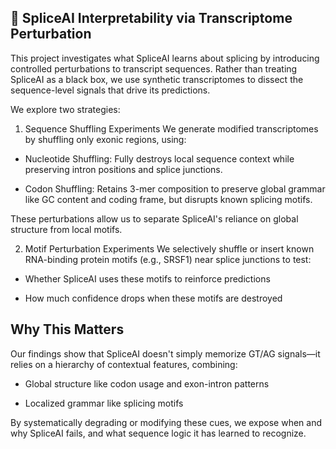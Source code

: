 ## 🧬 SpliceAI Interpretability via Transcriptome Perturbation
This project investigates what SpliceAI learns about splicing by introducing controlled perturbations to transcript sequences. Rather than treating SpliceAI as a black box, we use synthetic transcriptomes to dissect the sequence-level signals that drive its predictions.

We explore two strategies:

1. Sequence Shuffling Experiments
We generate modified transcriptomes by shuffling only exonic regions, using:

- Nucleotide Shuffling: Fully destroys local sequence context while preserving intron positions and splice junctions.

- Codon Shuffling: Retains 3-mer composition to preserve global grammar like GC content and coding frame, but disrupts known splicing motifs.

These perturbations allow us to separate SpliceAI's reliance on global structure from local motifs.

2. Motif Perturbation Experiments
We selectively shuffle or insert known RNA-binding protein motifs (e.g., SRSF1) near splice junctions to test:

- Whether SpliceAI uses these motifs to reinforce predictions

- How much confidence drops when these motifs are destroyed

## Why This Matters
Our findings show that SpliceAI doesn't simply memorize GT/AG signals—it relies on a hierarchy of contextual features, combining:

- Global structure like codon usage and exon-intron patterns

- Localized grammar like splicing motifs

By systematically degrading or modifying these cues, we expose when and why SpliceAI fails, and what sequence logic it has learned to recognize.

